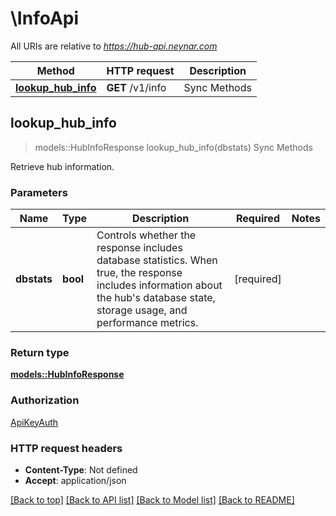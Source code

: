 # \InfoApi

All URIs are relative to *https://hub-api.neynar.com*

Method | HTTP request | Description
------------- | ------------- | -------------
[**lookup_hub_info**](InfoApi.md#lookup_hub_info) | **GET** /v1/info | Sync Methods



## lookup_hub_info

> models::HubInfoResponse lookup_hub_info(dbstats)
Sync Methods

Retrieve hub information.

### Parameters


Name | Type | Description  | Required | Notes
------------- | ------------- | ------------- | ------------- | -------------
**dbstats** | **bool** | Controls whether the response includes database statistics. When true, the response includes information about the hub's database state, storage usage, and performance metrics. | [required] |

### Return type

[**models::HubInfoResponse**](HubInfoResponse.md)

### Authorization

[ApiKeyAuth](../README.md#ApiKeyAuth)

### HTTP request headers

- **Content-Type**: Not defined
- **Accept**: application/json

[[Back to top]](#) [[Back to API list]](../README.md#documentation-for-api-endpoints) [[Back to Model list]](../README.md#documentation-for-models) [[Back to README]](../README.md)

